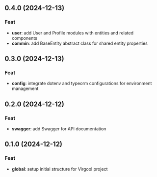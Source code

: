 ## 0.4.0 (2024-12-13)

### Feat

- **user**: add User and Profile modules with entities and related components
- **commin**: add BaseEntity abstract class for shared entity properties

## 0.3.0 (2024-12-13)

### Feat

- **config**: integrate dotenv and typeorm configurations for environment management

## 0.2.0 (2024-12-12)

### Feat

- **swagger**: add Swagger for API documentation

## 0.1.0 (2024-12-12)

### Feat

- **global**: setup initial structure for Virgool project
